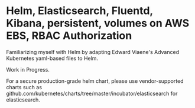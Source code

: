 # Helm, Elasticsearch, Fluentd, Kibana, persistent, volumes on AWS EBS, RBAC Authorization

Familiarizing myself with Helm by adapting Edward Viaene's Advanced Kubernetes yaml-based files to Helm. 

Work in Progress.

For a secure production-grade helm chart, please use vendor-supported charts such as 
github.com/kubernetes/charts/tree/master/incubator/elasticsearch 
for elasticsearch. 

